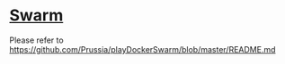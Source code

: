 # [Swarm](https://github.com/Prussia/playDockerSwarm/blob/master/README.md)


Please refer to https://github.com/Prussia/playDockerSwarm/blob/master/README.md

